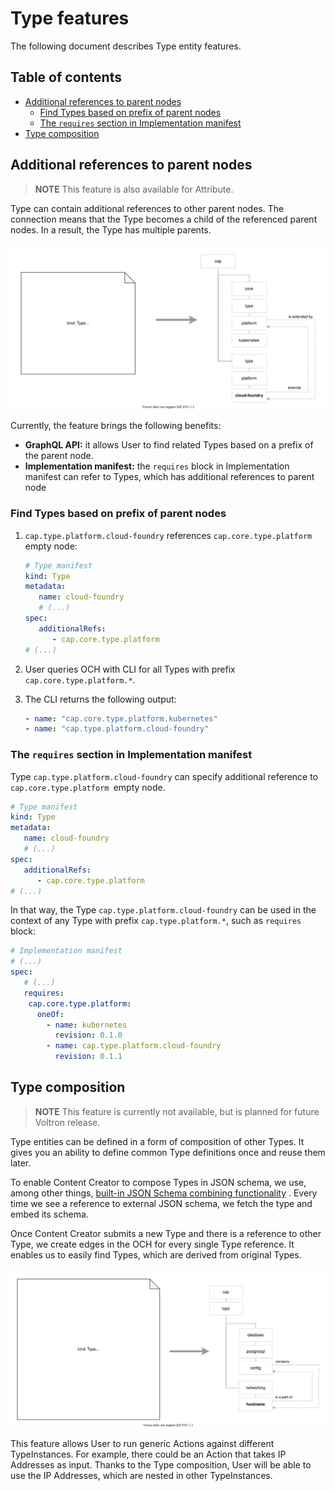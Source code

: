 # Type features

The following document describes Type entity features.

## Table of contents

<!-- toc -->

- [Additional references to parent nodes](#additional-references-to-parent-nodes)
  * [Find Types based on prefix of parent nodes](#find-types-based-on-prefix-of-parent-nodes)
  * [The `requires` section in Implementation manifest](#the-requires-section-in-implementation-manifest)
- [Type composition](#type-composition)

<!-- tocstop -->

## Additional references to parent nodes

> **NOTE** This feature is also available for Attribute.

Type can contain additional references to other parent nodes. The connection means that the Type becomes a child of the referenced parent nodes. In a result, the Type has multiple parents.

![Additional references to parent nodes](./assets/type-additional-refs.svg)

Currently, the feature brings the following benefits:
- **GraphQL API:** it allows User to find related Types based on a prefix of the parent node.
- **Implementation manifest:** the `requires` block in Implementation manifest can refer to Types, which has additional references to parent node

### Find Types based on prefix of parent nodes

1. `cap.type.platform.cloud-foundry` references `cap.core.type.platform` empty node:

   ```yaml
   # Type manifest
   kind: Type
   metadata:
      name: cloud-foundry
      # (...)
   spec:
      additionalRefs:
         - cap.core.type.platform
   # (...)
   ```

1. User queries OCH with CLI for all Types with prefix `cap.core.type.platform.*`.
1. The CLI returns the following output:

   ```yaml
   - name: "cap.core.type.platform.kubernetes"
   - name: "cap.type.platform.cloud-foundry"
   ```

### The `requires` section in Implementation manifest

Type `cap.type.platform.cloud-foundry` can specify additional reference to `cap.core.type.platform `empty node.

```yaml
# Type manifest
kind: Type
metadata:
   name: cloud-foundry
   # (...)
spec:
   additionalRefs:
      - cap.core.type.platform
# (...)
```

In that way, the Type `cap.type.platform.cloud-foundry` can be used in the context of any Type with prefix `cap.type.platform.*`, such as `requires` block:

```yaml
# Implementation manifest
# (...)
spec:
   # (...)
   requires:
    cap.core.type.platform:
      oneOf:
        - name: kubernetes
          revision: 0.1.0
        - name: cap.type.platform.cloud-foundry
          revision: 0.1.1
```

## Type composition

> **NOTE** This feature is currently not available, but is planned for future Voltron release.

Type entities can be defined in a form of composition of other Types. It gives you an ability to define common Type definitions once and reuse them later.

To enable Content Creator to compose Types in JSON schema, we use, among other things, [built-in JSON Schema combining functionality](http://json-schema.org/understanding-json-schema/reference/combining.html) . Every time we see a reference to external JSON schema, we fetch the type and embed its schema.

Once Content Creator submits a new Type and there is a reference to other Type, we create edges in the OCH for every single Type reference. It enables us to easily find Types, which are derived from original Types.

![Type composition](./assets/type-composition.svg)

This feature allows User to run generic Actions against different TypeInstances. For example, there could be an Action that takes IP Addresses as input. Thanks to the Type composition, User will be able to use the IP Addresses, which are nested in other TypeInstances.
